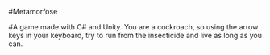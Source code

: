 #Metamorfose

#A game made with C# and Unity. You are a cockroach, so using the arrow keys in your keyboard, try to run from the insecticide and live as long as you can.
